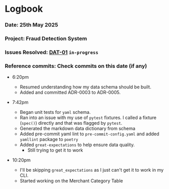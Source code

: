 # Logbook
### Date: 25th May 2025
### Project: Fraud Detection System
### Issues Resolved: [DAT-01](https://github.com/EsosaOrumwese/fraud-detection-system/issues/6) `in-progress`
### Reference commits: Check commits on this date (if any)

* 6:20pm
  * Resumed understanding how my data schema should be built.
  * Added and committed ADR-0003 to ADR-0005. 

* 7:42pm
  * Began unit tests for `yaml` schema.
  * Ran into an issue with my use of `pytest` fixtures. I called a fixture (`spec()`) directly and that was flagged by `pytest`.
  * Generated the markdown data dictionary from schema
  * Added pre-commit yaml lint to `pre-commit-config.yaml` and added `yamllint` package to `poetry`
  * Added `great-expectations` to help ensure data quality.
    * Still trying to get it to work

* 10:20pm
  * I'll be skipping `great_expectations` as I just can't get it to work in my CLI.
  * Started working on the Merchant Category Table